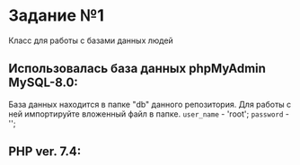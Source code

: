 # Задание №1 
Класс для работы с базами данных людей

## Использовалась база данных phpMyAdmin MySQL-8.0:
База данных находится в папке "db" данного репозитория. 
Для работы с ней импортируйте вложенный файл в папке.
   `user_name` - 'root';
   `password` - '';

## PHP ver. 7.4:
  
